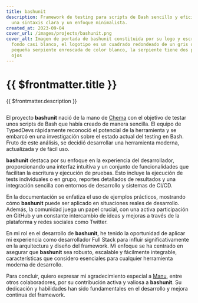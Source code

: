 ```yaml
---
title: bashunit
description: Framework de testing para scripts de Bash sencillo y eficiente, se centra en el developer experience con
  una sintaxis clara y un enfoque minimalista.
created_at: 2023-09-04
cover_url: /images/projects/bashunit.png
cover_alt: Imagen de portada de bashunit constituida por su logo y escrito a su derecha bashunit, centrados sobre un
  fondo casi blanco, el logotipo es un cuadrado redondeado de un gris oscuro ocupado casi en su totalidad por una
  pequeña serpiente enroscada de color blanco, la serpiente tiene dos pequeños cuernos de color verde manzana sobre sus
  ojos
---
```


# {{ $frontmatter.title }}

{{ $frontmatter.description }}

<img :src="$frontmatter.cover_url" :alt="$frontmatter.cover_alt">

El proyecto **bashunit** nació de la mano de [Chema][x-chema] con el objetivo de testar unos scripts de Bash que
había creado de manera sencilla. El equipo de TypedDevs rápidamente reconoció el potencial de la herramienta y se
embarcó en una investigación sobre el estado actual del testing en Bash. Fruto de este análisis, se decidió desarrollar
una herramienta moderna, actualizada y de fácil uso.

<SocialLinks
  custom-link="https://bashunit.typeddevs.com/"
  custom-image="/images/projects/bashunit.svg"
  custom-label="Documentación"
  x-handle="bashunit"
  git-hub-handle="TypedDevs/bashunit"
/>

**bashunit** destaca por su enfoque en la experiencia del desarrollador, proporcionando una interfaz intuitiva y un
conjunto de funcionalidades que facilitan la escritura y ejecución de pruebas. Esto incluye la ejecución de tests
individuales o en grupo, reportes detallados de resultados y una integración sencilla con entornos de desarrollo y
sistemas de CI/CD.

En la documentación se enfatiza el uso de ejemplos prácticos, mostrando cómo **bashunit** puede ser aplicado en
situaciones reales de desarrollo. Además, la comunidad juega un papel crucial, con una activa participación en GitHub
y un constante intercambio de ideas y mejoras a través de la plataforma y redes sociales como Twitter.

En mi rol en el desarrollo de **bashunit**, he tenido la oportunidad de aplicar mi experiencia como desarrollador Full
Stack para influir significativamente en la arquitectura y diseño del framework. Mi enfoque se ha centrado en asegurar
que **bashunit** sea robusto, escalable y fácilmente integrable, características que considero esenciales para cualquier
herramienta moderna de desarrollo.

Para concluir, quiero expresar mi agradecimiento especial a [Manu][x-manu], entre otros colaboradores, por su
contribución activa y valiosa a **bashunit**. Su dedicación y habilidades han sido fundamentales en el desarrollo y
mejora continua del framework.

[x-chema]: https://twitter.com/Chemaclass
[x-manu]: https://twitter.com/evrtrabajo

<script lang="ts" setup>
import SocialLinks from '@/components/SocialLinks/SocialLinks.vue'
</script>
